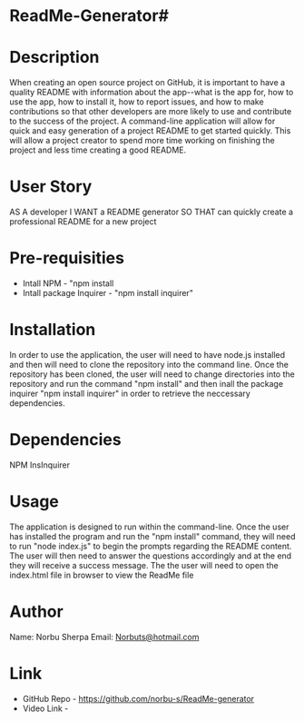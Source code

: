 # ReadMe-Generator#

# Description

When creating an open source project on GitHub, it is important to have a quality README with information about the app--what is the app for, how to use the app, how to install it, how to report issues, and how to make contributions so that other developers are more likely to use and contribute to the success of the project. A command-line application will allow for quick and easy generation of a project README to get started quickly. This will allow a project creator to spend more time working on finishing the project and less time creating a good README.

# User Story
AS A developer
I WANT a README generator
SO THAT can quickly create a professional README for a new project

# Pre-requisities

* Intall NPM - "npm install
* Intall package Inquirer - "npm install inquirer"


# Installation
 In order to use the application, the user will need to have node.js installed and then will need to clone the repository into the command line. Once the repository has been cloned, the user will need to change directories into the repository and run the command "npm install"  and then inall the package inquirer "npm install inquirer" in order to retrieve the neccessary dependencies.

# Dependencies
  NPM InsInquirer

# Usage
The application is designed to run within the command-line. Once the user has installed the program and run the "npm install" command, they will need to run "node index.js" to begin the prompts regarding the README content. The user will then need to answer the questions accordingly and at the end they will receive a success message. The the user will need to open the index.html file in browser to view the ReadMe file

# Author
  Name: Norbu Sherpa
  Email: Norbuts@hotmail.com

# Link
  * GitHub Repo - https://github.com/norbu-s/ReadMe-generator
  * Video Link - 
